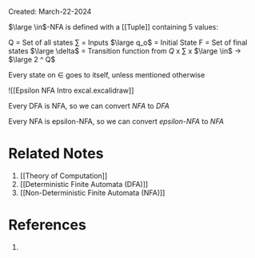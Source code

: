 Created: March-22-2024

$\large \in$-NFA is defined with a [[Tuple]] containing 5 values:

Q = Set of all states
$\sum$ = Inputs
$\large q_o$ = Initial State
F = Set of final states
$\large \delta$ = Transition function from $Q$ x $\sum$ x $\large \in$ $\longrightarrow$ $\large 2 ^ Q$

Every state on $\in$ goes to itself, unless mentioned otherwise

![[Epsilon NFA Intro excal.excalidraw]]

Every DFA is NFA, so we can convert *NFA* to *DFA*

Every NFA is epsilon-NFA, so we can convert *epsilon-NFA* to *NFA*

# Related Notes

1. [[Theory of Computation]]
2. [[Deterministic Finite Automata (DFA)]]
3. [[Non-Deterministic Finite Automata (NFA)]]
# References

1. 